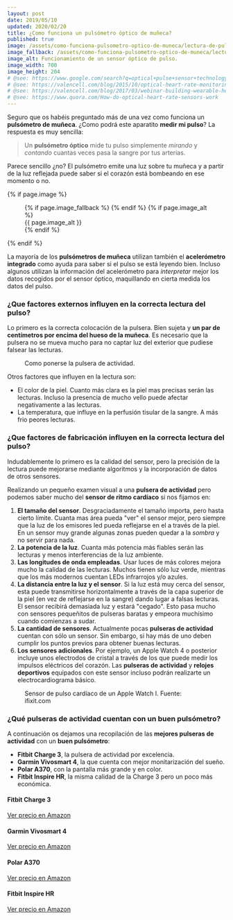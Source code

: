 ```yaml
---
layout: post
date: 2019/05/10
updated: 2020/02/20
title: ¿Como funciona un pulsómetro óptico de muñeca?
published: true
image: /assets/como-funciona-pulsometro-optico-de-muneca/lectura-de-pulso-con-sensor-optico.webp
image_fallback: /assets/como-funciona-pulsometro-optico-de-muneca/lectura-de-pulso-con-sensor-optico.png
image_alt: Funcionamiento de un sensor óptico de pulso.
image_width: 700
image_height: 204
# @see: https://www.google.com/search?q=optical+pulse+sensor+technology+how+it+works
# @see: https://valencell.com/blog/2015/10/optical-heart-rate-monitoring-what-you-need-to-know/
# @see: https://valencell.com/blog/2017/03/webinar-building-wearable-heart-rate-monitoring/
# @see: https://www.quora.com/How-do-optical-heart-rate-sensors-work
---
```



Seguro que os habéis preguntado más de una vez como funciona un **pulsómetro de muñeca**. 
¿Como podrá este aparatito **medir mi pulso**? La respuesta es muy sencilla:

> Un **pulsómetro óptico** mide tu pulso simplemente *mirando* y *contando* 
  cuantas veces pasa la sangre por tus arterias.

Parece sencillo ¿no? El pulsómetro emite una luz sobre tu muñeca y a partir de 
la luz reflejada puede saber si el corazón está bombeando en ese momento o no.

{% if page.image %}
<figure markdown="0">
  <amp-img alt="{{ page.image_alt | default: page.title }}" layout="responsive"
           width="{{ page.image_width }}" height="{{ page.image_height }}" src="{{ page.image }}">
    {% if page.image_fallback %}
    <amp-img fallback alt="{{ page.img_alt | default: page.title }}" layout="responsive"
             width="{{ page.image_width }}" height="{{ page.image_height }}" src="{{ page.image_fallback }}">
    </amp-img>
    {% endif %}
  </amp-img>
  {% if page.image_alt %}
    <figcaption>
      {{ page.image_alt }}
    </figcaption>
  {% endif %}
  </figure>
{% endif %}

La mayoría de los **pulsómetros de muñeca** utilizan también el 
**acelerómetro integrado** como ayuda para saber si el pulso se está leyendo bien. 
Incluso algunos utilizan la información del acelerómetro para *interpretar* 
mejor los datos recogidos por el sensor óptico, maquillando en cierta medida 
los datos del pulso.

### ¿Que factores externos influyen en la correcta lectura del pulso?

Lo primero es la correcta colocación de la pulsera. Bien sujeta y **un par de 
centímetros por encima del hueso de la muñeca**. 
Es necesario que la pulsera no se mueva mucho para no captar luz del exterior 
que pudiese falsear las lecturas.

<figure markdown="0">
  <amp-img alt="Como ponerse la pulsera de actividad para una correcta medición del pulso." 
      width="700" height="510" layout="responsive"
      src="/assets/images/como-funciona-pulsometro-optico-de-muneca/como-colocar-la-pulsera-en-la-muneca.webp">
      <amp-img fallback alt="Como ponerse la pulsera de actividad para una correcta medición del pulso." 
          width="700" height="510" layout="responsive"
          src="/assets/como-funciona-pulsometro-optico-de-muneca/como-colocar-la-pulsera-en-la-muneca.jpg">
      </amp-img>
  </amp-img>
  <figcaption>
    Como ponerse la pulsera de actividad.
  </figcaption>
</figure>


Otros factores que influyen en la lectura son:

* El color de la piel. Cuanto más clara es la piel mas precisas serán las lecturas. 
  Incluso la presencia de mucho vello puede afectar negativamente a las lecturas.
* La temperatura, que influye en la perfusión tisular de la sangre. 
  A más frio peores lecturas.


### ¿Que factores de fabricación influyen en la correcta lectura del pulso?

Indudablemente lo primero es la calidad del sensor, pero la precisión de la 
lectura puede mejorarse mediante algoritmos y la incorporación de datos 
de otros sensores.

Realizando un pequeño examen visual a una **pulsera de actividad** pero 
podemos saber mucho del **sensor de ritmo cardíaco** si nos fijamos en:

1.  **El tamaño del sensor**. Desgraciadamente el tamaño importa, pero hasta 
cierto límite. Cuanta mas área pueda "ver" el sensor mejor, pero siempre que 
la luz de los emisores led pueda reflejarse en el a través de la piel. 
En un sensor muy grande algunas zonas pueden quedar a la *sombra* y no servir para nada.
2.  **La potencia de la luz**. Cuanta más potencia más fiables serán las 
lecturas y menos interferencias de la luz ambiente.
3.  **Las longitudes de onda empleadas**. Usar luces de más colores mejora 
mucho la calidad de las lecturas. Muchos tienen sólo luz verde, mientras 
que los más modernos cuentan LEDs infrarrojos y/o azules.
4.  **La distancia entre la luz y el sensor**. Si la luz está muy cerca del 
sensor, esta puede transmitirse horizontalmente a través de la capa superior 
de la piel (en vez de reflejarse en la sangre) dando lugar a falsas lecturas. 
El sensor recibirá demasiada luz y estará "cegado". Esto pasa mucho con 
sensores pequeñitos de pulseras baratas y empeora muchísimo cuando comienzas a sudar.
5.  **La cantidad de sensores**. Actualmente pocas **pulseras de actividad** 
cuentan con sólo un sensor. Sin embargo, si hay más de uno deben cumplir los 
puntos previos para obtener buenas lecturas.
6. **Los sensores adicionales**. Por ejemplo, un Apple Watch 4 o posterior 
incluye unos electrodos de cristal a través de los que puede medir los 
impulsos eléctricos del corazón. Las **pulseras de actividad** y **relojes deportivos**
equipados con este sensor incluso podrán realizarte un electrocardiograma básico.


<figure markdown="0">
  <amp-img alt="Sensor de pulso cardíaco de un Apple Watch I." 
      width="700" height="525" layout="responsive"
      src="/assets/como-funciona-pulsometro-optico-de-muneca/apple-watch-1-sensor-de-ritmo-cardiaco.webp">
    <amp-img fallback alt="Sensor de pulso cardíaco de un Apple Watch I." 
      width="700" height="525" layout="responsive"
      src="/assets/como-funciona-pulsometro-optico-de-muneca/apple-watch-1-sensor-de-ritmo-cardiaco.jpg">
    </amp-img>  
  </amp-img>
  <figcaption>
    Sensor de pulso cardíaco de un Apple Watch I. Fuente: ifixit.com
  </figcaption>
</figure>


### ¿Qué pulseras de actividad cuentan con un buen pulsómetro?

A continuación os dejamos una recopilación de las **mejores pulseras de actividad** 
con un **buen pulsómetro**:

* **Fitbit Charge 3**, la pulsera de actividad por excelencia.
* **Garmin Vivosmart 4**, la que cuenta con mejor monitarización del sueño.
* **Polar A370**, con la pantalla más grande y en color.
* **Fitbit Inspire HR**, la misma calidad de la Charge 3 pero un poco más económica.


<div class="amz_wrapper amz_wrapper--2cols" markdown="0">

  <div class="amz_cuadro">
    <h4 class="amz_cuadro__title">Fitbit Charge 3</h4>
      <amp-img alt="Fitbit Charge 3" 
          width="355" height="355" layout="responsive"
          src="/assets/amz/fitbit-charge-3.webp">
        <amp-img fallback alt="Fitbit Charge 3" 
          width="355" height="355" layout="responsive"
          src="/assets/amz/fitbit-charge-3.jpg">
        </amp-img>
      </amp-img>
    <a class="btn amz_cuadro__btn" href="https://amzn.to/2HkF0A7" target="_blank">
      Ver precio en Amazon
    </a>
  </div>

  <div class="amz_cuadro">
    <h4 class="amz_cuadro__title">Garmin Vivosmart 4</h4>
      <amp-img alt="Garmin Vivosmart 4" 
          width="355" height="355" layout="responsive"
          src="/assets/amz/garmin-vivosmart-4.webp">
        <amp-img fallback alt="Garmin Vivosmart 4" 
          width="355" height="355" layout="responsive"
          src="/assets/amz/garmin-vivosmart-4.jpg">
        </amp-img>
      </amp-img>
    <a class="btn amz_cuadro__btn" target="_blank"
      href="https://www.amazon.es/gp/search/ref=as_li_qf_sp_sr_tl?ie=UTF8&tag=pulseradeac06-21&keywords=garmin vivosmart 4&index=aps&camp=3638&creative=24630&linkCode=ur2&linkId=7ea9cef5f6db2fee8ed1995bb036c4b9">
      Ver precio en Amazon
    </a>
  </div>

  <div class="amz_cuadro">
    <h4 class="amz_cuadro__title">Polar A370</h4>
      <amp-img alt="Fitbit Charge 3" 
          width="355" height="355" layout="responsive"
          src="/assets/amz/polar-a370.webp">
        <amp-img fallback alt="Polar A370" 
          width="355" height="355" layout="responsive"
          src="/assets/amz/polar-a370.jpg">
        </amp-img>
      </amp-img>
    <a class="btn amz_cuadro__btn" href="https://amzn.to/38vmgK1" target="_blank">
      Ver precio en Amazon
    </a>
  </div>

  <div class="amz_cuadro">
    <h4 class="amz_cuadro__title">Fitbit Inspire HR</h4>
      <amp-img alt="Fitbit Inspire HR" 
          width="355" height="355" layout="responsive"
          src="/assets/amz/fitbit-inspire-hr.webp">
        <amp-img fallback alt="Fitbit Inspire HR" 
          width="355" height="355" layout="responsive"
          src="/assets/amz/fitbit-inspire-hr.jpg">
        </amp-img>
      </amp-img>
    <a class="btn amz_cuadro__btn" href="https://amzn.to/2tZd1CX" target="_blank">
      Ver precio en Amazon
    </a>
  </div>

</div>

<br><br>

